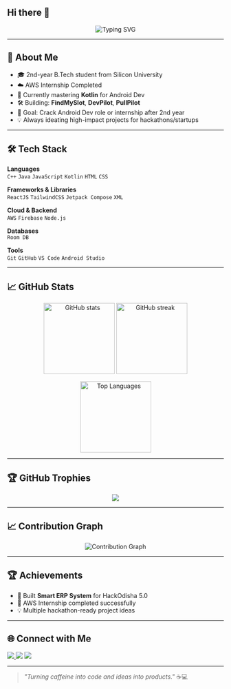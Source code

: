 ## Hi there 👋
<!-- Banner -->
<p align="center">
  <img src="https://readme-typing-svg.demolab.com?font=Fira+Code&size=25&pause=1000&color=00C9FF&center=true&vCenter=true&width=700&lines=Hey%2C+I'm+Naresh+%F0%9F%91%8B;FrontEnd+Developer+%26+App+Developer;AWS+Intern+%7C+Hackathon+Enthusiast;Kotlin+%7C+React+%7C+Cloud+Computing;Always+Learning+New+Things+%F0%9F%9A%80" alt="Typing SVG" />
</p>

---

## 🚀 About Me  
- 🎓 2nd-year B.Tech student from Silicon University  
- ☁️ AWS Internship Completed  
- 📱 Currently mastering **Kotlin** for Android Dev  
- 🛠 Building: **FindMySlot**, **DevPilot**, **PullPilot** 
- 🎯 Goal: Crack Android Dev role or internship after 2nd year  
- 💡 Always ideating high-impact projects for hackathons/startups  

---

## 🛠 Tech Stack  

**Languages**  
`C++` `Java` `JavaScript` `Kotlin` `HTML` `CSS`

**Frameworks & Libraries**  
`ReactJS` `TailwindCSS` `Jetpack Compose` `XML`  

**Cloud & Backend**  
`AWS` `Firebase` `Node.js`  

**Databases**  
`Room DB`

**Tools**  
`Git` `GitHub` `VS Code` `Android Studio`  

---

## 📈 GitHub Stats  

<p align="center">
  <img src="https://github-readme-stats.vercel.app/api?username=NareshXcodes&show_icons=true&theme=tokyonight" alt="GitHub stats" height="165"/>
  <img src="https://github-readme-streak-stats.herokuapp.com/?user=NareshXcodes&theme=tokyonight" alt="GitHub streak" height="165"/>
</p>

<p align="center">
  <img src="https://github-readme-stats.vercel.app/api/top-langs/?username=NareshXcodes&layout=compact&theme=tokyonight" alt="Top Languages" height="165"/>
</p>

---

## 🏆 GitHub Trophies  
<p align="center">
  <img src="https://github-profile-trophy.vercel.app/?username=NareshXcodes&theme=tokyonight&no-frame=true&no-bg=true&margin-w=4"/>
</p>

---

## 📈 Contribution Graph  
<p align="center">
  <img src="https://github-readme-activity-graph.vercel.app/graph?username=NareshXcodes&theme=tokyo-night" alt="Contribution Graph"/>
</p>


---

## 🏆 Achievements  
- 🥇 Built **Smart ERP System** for HackOdisha 5.0  
- 🚀 AWS Internship completed successfully  
- 💡 Multiple hackathon-ready project ideas  

---

## 🌐 Connect with Me  
<p align="left">
  <a href="https://linkedin.com/in/YOUR_LINKEDIN" target="_blank"><img src="https://img.shields.io/badge/LinkedIn-0A66C2?style=flat&logo=linkedin&logoColor=white"/> </a>
  <a href="mailto:YOUR_EMAIL"><img src="https://img.shields.io/badge/Gmail-D14836?style=flat&logo=gmail&logoColor=white"/></a>
  <a href="https://twitter.com/YOUR_TWITTER"><img src="https://img.shields.io/badge/Twitter-1DA1F2?style=flat&logo=twitter&logoColor=white"/></a>
</p>

---

> _"Turning caffeine into code and ideas into products."_ ☕💻

